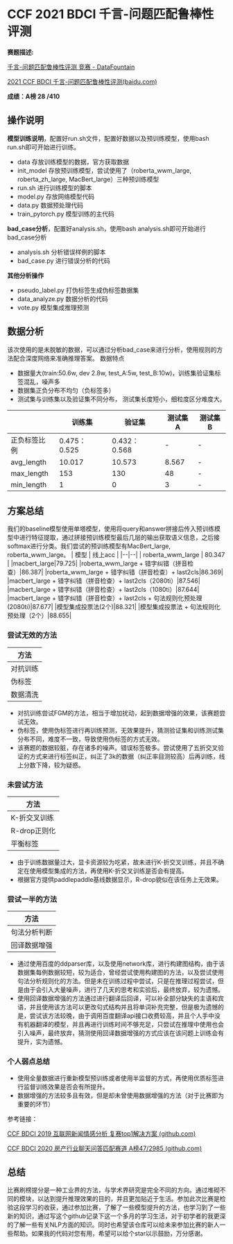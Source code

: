 # CCF 2021 BDCI 千言-问题匹配鲁棒性评测

**赛题描述:**

[千言-问题匹配鲁棒性评测 竞赛 - DataFountain](https://www.datafountain.cn/competitions/516)

[2021 CCF BDCI 千言-问题匹配鲁棒性评测(baidu.com)](https://aistudio.baidu.com/aistudio/competition/detail/116/0/introduction)

**成绩：A榜 28 /410**

操作说明
----
**模型训练说明**，配置好run.sh文件，配置好数据以及预训练模型，使用bash run.sh即可开始进行训练。

- data	存放训练模型的数据，官方获取数据
- init_model	存放预训练模型，尝试使用了（roberta_wwm_large, roberta_zh_large, MacBert_large）三种预训练模型
- run.sh	进行训练模型的脚本
- model.py	存放网络模型代码
- data.py	数据预处理代码
- train_pytorch.py	模型训练的主代码

**bad_case分析**，配置好analysis.sh，使用bash analysis.sh即可开始进行bad_case分析

- analysis.sh	分析错误样例的脚本
- bad_case.py	进行错误分析的代码

**其他分析操作**

- pseudo_label.py	打伪标签生成伪标签数据集
- data_analyze.py	数据分析的代码
- vote.py	模型集成推理预测

数据分析
----
该次使用的是未脱敏的数据，可以通过分析bad_case来进行分析，使用规则的方法配合深度网络来准确推理答案。
数据特点
- 数据量大(train:50.6w, dev 2.8w, test_A:5w, test_B:10w)，训练集验证集标签混乱，噪声多
- 数据集正负分布不均匀（负标签多）
- 测试集与训练集以及验证集不同分布， 测试集长度短小，细粒度区分难度大。

||训练集|验证集|测试集A|测试集B|
|--------|--------|--------|--------|--------|
|正负标签比例|0.475：0.525|0.432：0.568|-|-|
|avg_length|10.017|10.573|8.567|-|
|max_length|153|130|48|-|
|min_length|1|0|3|-|

方案总结
----
我们的baseline模型使用单塔模型，使用将query和answer拼接后传入预训练模型中进行特征提取，通过拼接预训练模型最后几层的输出获取语义信息，之后接softmax进行分类。我们尝试的预训练模型有MacBert_large, roberta_wwm_large。
| 模型 | 线上acc |
|--|--|
| roberta_wwm_large | 80.347 |
|macbert_large|79.725|
|roberta_wwm_large + 错字纠错（拼音检查）|86.387|
|roberta_wwm_large + 错字纠错（拼音检查）+ last2cls|86.369|
|macbert_large + 错字纠错（拼音检查）+ last2cls（2080ti）|87.546|
|macbert_large + 错字纠错（拼音检查）+ last2cls（1080ti）|87.644|
|macbert_large + 错字纠错（拼音检查）+ last2cls + 句法规则化预处理(2080ti)|87.677|
|模型集成投票法(2个)|88.321|
|模型集成投票法 + 句法规则化预处理（2个）|88.655|

### 尝试无效的方法

| 方法 | 
|--|
| 对抗训练 |
| 伪标签 |
| 数据清洗|

- 对抗训练尝试FGM的方法，相当于增加扰动，起到数据增强的效果，该赛题尝试无效。
- 伪标签，使用伪标签进行再训练预测，无效果提升，猜测验证集和训练测试集分布不同，难度不一致，导致使用伪标签的方式无效。
- 该赛题的数据较脏，存在诸多的噪声。错误标签极多。尝试使用了五折交叉验证的方式来进行标签纠正，纠正了3k的数据（纠正率目测较高）后再训练，线上分数下降，较为疑惑。

### 未尝试方法

| 方法|
|----|
|K-折交叉训练|
|R-drop正则化|
|平衡标签|

- 由于训练数据量过大，显卡资源较为吃紧，故未进行K-折交叉训练，并且不确定在使用模型集成的方法，再使用K-折交叉训练是否会有提高。
- 根据官方提供paddlepaddle基线数据显示，R-drop貌似在该任务上无效果。

### 尝试一半的方法

| 方法|
|----|
|句法分析判断|
|回译数据增强|

- 通过使用百度的ddparser库，以及使用network库，进行构建图结构，由于该数据集每例数据较短，较为适合，曾经尝试使用构建图的方法，以及尝试使用句法分析规则化的方法。但是未在训练过程中尝试，只是在推理过程尝试，但是由于会引入大量噪声，进行了几天的思考和实验后，最终放弃，较为遗憾。
- 使用回译数据增强的方法通过进行翻译后回译，可以补全部分缺失的主语和宾语，并且使用该方法可以更改句式结构并且将单词补充完整，但是极为遗憾的是，尝试该方法较晚，由于调用百度翻译api接口收费较高，并且个人手中没有机器翻译的模型，并且再进行训练时间不够充足，只尝试在推理中使用也会引入噪声，最终放弃，猜测使用回译数据增强的方式应该在该问题上训练会有提升，实为遗憾。

### 个人弱点总结

- 使用全量数据进行重新模型预训练或者使用半监督的方式，再使用优质标签进行监督训练效果是否会有所提升。
- 数据增强的方法较多且有效，但是却未曾使用数据增强的方法（对于比赛即为重要的环节）

参考链接：

[CCF BDCI 2019 互联网新闻情感分析 复赛top1解决方案 (github.com)](https://github.com/cxy229/BDCI2019-SENTIMENT-CLASSIFICATION)

[CCF BDCI 2020 房产行业聊天问答匹配赛道 A榜47/2985 (github.com)](https://github.com/chenjiashuo123/CCF_2020_BEIKE)

总结
----
比赛刷榜提分是一种工业界的方法，与学术界研究是完全不同的方向。通过堆砌不同的模块，以达到提升推理效果的目的，并且更加贴近于生活。参加此次比赛是检验这段学习的收获，通过参加比赛，了解了一些模型提升的方法，也学习到了一些新的知识，通过写这个github记录下这一个多月的学习生活，对于初学者的我更深的了解一些有关NLP方面的知识。同时也希望该仓库可以给未来参加比赛的新人一些帮助。如果我的代码对您有用，希望可以给个star以示鼓励，万分感谢。
